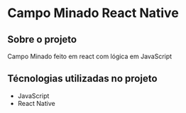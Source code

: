 # Campo Minado React Native 
## Sobre o projeto
Campo Minado feito em react com lógica em JavaScript

## Técnologias utilizadas no projeto
- JavaScript
- React Native



